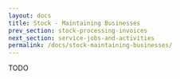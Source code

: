 ```yaml
---
layout: docs
title: Stock - Maintaining Businesses
prev_section: stock-processing-invoices
next_section: service-jobs-and-activities
permalink: /docs/stock-maintaining-businesses/
---
```


TODO
